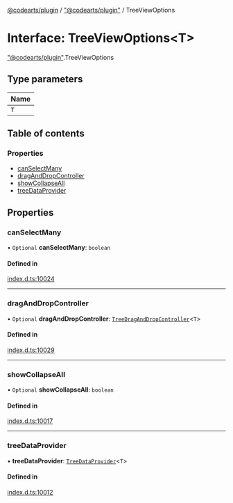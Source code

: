 [@codearts/plugin](../README.md) / ["@codearts/plugin"](../modules/_codearts_plugin_.md) / TreeViewOptions

# Interface: TreeViewOptions<T\>

["@codearts/plugin"](../modules/_codearts_plugin_.md).TreeViewOptions

## Type parameters

| Name |
| :------ |
| `T` |

## Table of contents

### Properties

- [canSelectMany](codearts_plugin_.TreeViewOptions.md#canselectmany)
- [dragAndDropController](codearts_plugin_.TreeViewOptions.md#draganddropcontroller)
- [showCollapseAll](codearts_plugin_.TreeViewOptions.md#showcollapseall)
- [treeDataProvider](codearts_plugin_.TreeViewOptions.md#treedataprovider)

## Properties

### canSelectMany

• `Optional` **canSelectMany**: `boolean`

#### Defined in

[index.d.ts:10024](https://github.com/huaweicloud/cloudide-plugin-api/blob/203b986/index.d.ts#L10024)

___

### dragAndDropController

• `Optional` **dragAndDropController**: [`TreeDragAndDropController`](codearts_plugin_.TreeDragAndDropController.md)<`T`\>

#### Defined in

[index.d.ts:10029](https://github.com/huaweicloud/cloudide-plugin-api/blob/203b986/index.d.ts#L10029)

___

### showCollapseAll

• `Optional` **showCollapseAll**: `boolean`

#### Defined in

[index.d.ts:10017](https://github.com/huaweicloud/cloudide-plugin-api/blob/203b986/index.d.ts#L10017)

___

### treeDataProvider

• **treeDataProvider**: [`TreeDataProvider`](codearts_plugin_.TreeDataProvider.md)<`T`\>

#### Defined in

[index.d.ts:10012](https://github.com/huaweicloud/cloudide-plugin-api/blob/203b986/index.d.ts#L10012)
